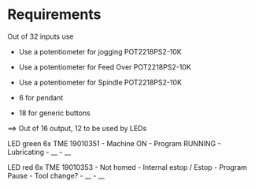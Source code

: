 # Requirements

Out of 32 inputs use

- Use a potentiometer for jogging      POT2218PS2-10K 
- Use a potentiometer for Feed Over    POT2218PS2-10K 
- Use a potentiometer for Spindle      POT2218PS2-10K 


- 6 for pendant
- 18 for generic buttons


==> Out of 16 output, 12 to be used by LEDs


LED green   6x TME 19010351
    - Machine ON
    - Program RUNNING
    - Lubricating
    - __
    - __

LED red     6x TME 19010353
    - Not homed
    - Internal estop / Estop
    - Program Pause
    - Tool change?
    - __
    - __